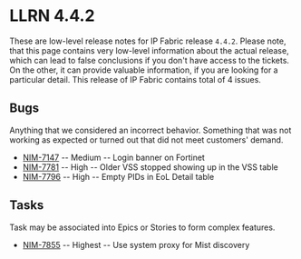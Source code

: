 # LLRN 4.4.2

These are low-level release notes for IP Fabric release `4.4.2`. Please note, that this page contains very low-level information about the actual release, which can lead to false conclusions if you don't have access to the tickets. On the other, it can provide valuable information, if you are looking for a particular detail. This release of IP Fabric contains total of 4 issues.

## Bugs

Anything that we considered an incorrect behavior. Something that was not working as expected or turned out that did not meet customers' demand.

- [NIM-7147](https://ipfabric.atlassian.net/browse/NIM-7147) -- Medium -- Login banner on Fortinet
- [NIM-7781](https://ipfabric.atlassian.net/browse/NIM-7781) -- High -- Older VSS stopped showing up in the VSS table
- [NIM-7796](https://ipfabric.atlassian.net/browse/NIM-7796) -- High -- Empty PIDs in EoL Detail table

## Tasks

Task may be associated into Epics or Stories to form complex features.

- [NIM-7855](https://ipfabric.atlassian.net/browse/NIM-7855) -- Highest -- Use system proxy for Mist discovery
